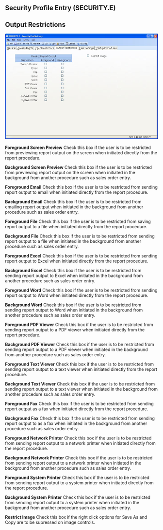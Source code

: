 ##  Security Profile Entry (SECURITY.E)

<PageHeader />

##  Output Restrictions

![](./SECURITY-E-4.jpg)

**Foreground Screen Preview** Check this box if the user is to be restricted
from previewing report output on the screen when initiated directly from the
report procedure.  
  
**Background Screen Preview** Check this box if the user is to be restricted
from previewing report output on the screen when initiated in the background
from another procedure such as sales order entry.  
  
**Foreground Email** Check this box if the user is to be restricted from
sending report output to email when initiated directly from the report
procedure.  
  
**Background Email** Check this box if the user is to be restricted from
emailing report output when initiated in the background from another procedure
such as sales order entry.  
  
**Foreground File** Check this box if the user is to be restricted from saving
report output to a file when initiated directly from the report procedure.  
  
**Background File** Check this box if the user is to be restricted from
sending report output to a file when initiated in the background from another
procedure such as sales order entry.  
  
**Foreground Excel** Check this box if the user is to be restricted from
sending report output to Excel when initiated directly from the report
procedure.  
  
**Background Excel** Check this box if the user is to be restricted from
sending report output to Excel when initiated in the background from another
procedure such as sales order entry.  
  
**Foreground Word** Check this box if the user is to be restricted from
sending report output to Word when initiated directly from the report
procedure.  
  
**Background Word** Check this box if the user is to be restricted from
sending report output to Word when initiated in the background from another
procedure such as sales order entry.  
  
**Foreground PDF Viewer** Check this box if the user is to be restricted from
sending report output to a PDF viewer when initiated directly from the report
procedure.  
  
**Background PDF Viewer** Check this box if the user is to be restricted from
sending report output to a PDF viewer when initiated in the background from
another procedure such as sales order entry.  
  
**Foreground Text Viewer** Check this box if the user is to be restricted from
sending report output to a text viewer when initiated directly from the report
procedure.  
  
**Background Text Viewer** Check this box if the user is to be restricted from
sending report output to a text viewer when initiated in the background from
another procedure such as sales order entry.  
  
**Foreground Fax** Check this box if the user is to be restricted from sending
report output as a fax when initiated directly from the report procedure.  
  
**Background Fax** Check this box if the user is to be restricted from sending
report output to as a fax when initiated in the background from another
procedure such as sales order entry.  
  
**Foreground Network Printer** Check this box if the user is to be restricted
from sending report output to a network printer when initiated directly from
the report procedure.  
  
**Background Network Printer** Check this box if the user is to be restricted
from sending report output to a network printer when initiated in the
background from another procedure such as sales order entry.  
  
**Foreground System Printer** Check this box if the user is to be restricted
from sending report output to a system printer when initiated directly from
the report procedure.  
  
**Background System Printer** Check this box if the user is to be restricted
from sending report output to a system printer when initiated in the
background from another procedure such as sales order entry.  
  
**Restrict Image** Check this box if the right click options for Save As and
Copy are to be supressed on image controls.  
  
  
<badge text= "Version 8.10.57" vertical="middle" />

<PageFooter />